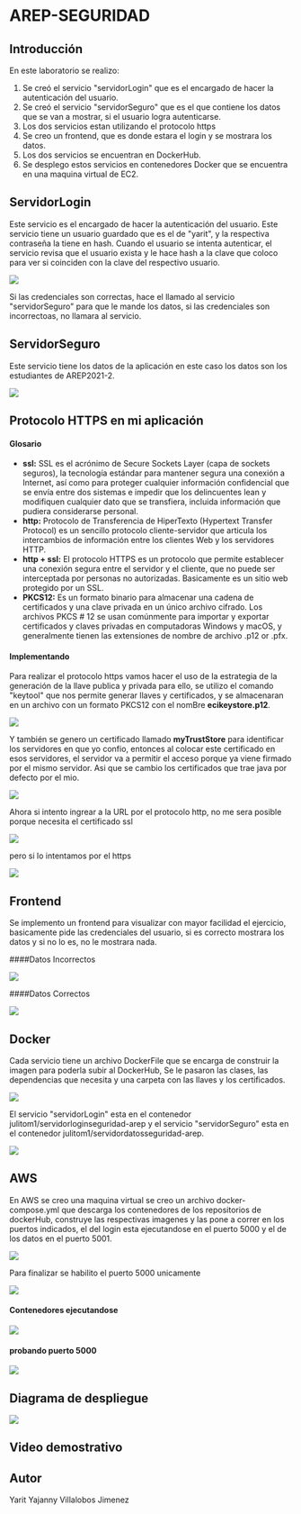 # AREP-SEGURIDAD

## Introducción

En este laboratorio se realizo:

  1. Se creó el servicio "servidorLogin" que es el encargado de hacer la autenticación del usuario.
  2. Se creó el servicio "servidorSeguro" que es el que contiene los datos que se van a mostrar, si el usuario logra autenticarse.
  3. Los dos servicios estan utilizando el protocolo https
  4. Se creo un frontend, que es donde estara el login y se mostrara los datos.
  5. Los dos servicios se encuentran en DockerHub.
  6. Se desplego estos servicios en contenedores Docker que se encuentra en una maquina virtual de EC2.
 
## ServidorLogin

Este servicio es el encargado de hacer la autenticación del usuario. Este servicio tiene un usuario guardado que es el de "yarit", y la respectiva contraseña la tiene en hash. Cuando el usuario se intenta autenticar, el servicio revisa que el usuario exista y le hace hash a la clave que coloco para ver si coinciden con la clave del respectivo usuario.

![](img/Captura14.PNG)

Si las credenciales son correctas, hace el llamado al servicio "servidorSeguro" para que le mande los datos, si las credenciales son incorrectoas, no llamara al servicio.

## ServidorSeguro

Este servicio tiene los datos de la aplicación en este caso los datos son los estudiantes de AREP2021-2.

![](img/Captura12.PNG)


## Protocolo HTTPS en mi aplicación

#### Glosario

* **ssl:** SSL es el acrónimo de Secure Sockets Layer (capa de sockets seguros), la tecnología estándar para mantener segura una conexión a Internet, así como para proteger cualquier información confidencial que se envía entre dos sistemas e impedir que los delincuentes lean y modifiquen cualquier dato que se transfiera, incluida información que pudiera considerarse personal.
* **http:** Protocolo de Transferencia de HiperTexto (Hypertext Transfer Protocol) es un sencillo protocolo cliente-servidor que articula los intercambios de información entre los clientes Web y los servidores HTTP.
* **http + ssl:** El protocolo HTTPS es un protocolo que permite establecer una conexión segura entre el servidor y el cliente, que no puede ser interceptada por personas no autorizadas. Basicamente es un sitio web protegido por un SSL.
* **PKCS12:**  Es un formato binario para almacenar una cadena de certificados y una clave privada en un único archivo cifrado. Los archivos PKCS # 12 se usan comúnmente para importar y exportar certificados y claves privadas en computadoras Windows y macOS, y generalmente tienen las extensiones de nombre de archivo .p12 or .pfx.
  
#### Implementando

Para realizar el protocolo https vamos hacer el uso de la estrategia de la generación de la llave publica y privada para ello, se utilizo el comando "keytool" que nos permite generar llaves y certificados, y se almacenaran en un archivo con un formato PKCS12 con el nomBre **ecikeystore.p12**.

![](img/Captura8.PNG)

Y también se genero un certificado llamado **myTrustStore** para identificar los servidores en que yo confio, entonces al colocar este certificado en esos servidores, el servidor va a permitir el acceso porque ya viene firmado por el mismo servidor. Asi que se cambio los certificados que trae java por defecto por el mio.

![](img/Captura11.PNG)

Ahora si intento ingrear a la URL por el protocolo http, no me sera posible porque necesita el certificado ssl

![](img/Captura4.PNG)

pero si lo intentamos por el https

![](img/Captura3.PNG)


## Frontend

Se implemento un frontend para visualizar con mayor facilidad el ejercicio, basicamente pide las credenciales del usuario, si es correcto mostrara los datos y si no lo es, no le mostrara nada.

####Datos Incorrectos

![](img/Captura5.PNG)

####Datos Correctos

![](img/Captura6.PNG)


## Docker

Cada servicio tiene un archivo DockerFile que se encarga de construir la imagen para poderla subir al DockerHub, Se le pasaron las clases, las dependencias que necesita y una carpeta con las llaves y los certificados.

![](img/Captura13.PNG)

El servicio "servidorLogin" esta en el contenedor julitom1/servidorloginseguridad-arep y el servicio "servidorSeguro" esta en el contenedor julitom1/servidordatosseguridad-arep.

![](img/Captura1.PNG)

## AWS

En AWS se creo una maquina virtual se creo un archivo docker-compose.yml que descarga los contenedores de los repositorios de dockerHub, construye las respectivas imagenes y las pone a correr en los puertos indicados, el del login esta ejecutandose en el puerto 5000 y el de los datos en el puerto 5001.

![](img/captura9.PNG)

Para finalizar se habilito el puerto 5000 unicamente

![](img/Captura2.PNG)


#### Contenedores ejecutandose

![](img/Captura7.PNG)

#### probando puerto 5000

![](img/Captura3.PNG)

## Diagrama de despliegue

![](img/Captura14.jpeg)

## Video demostrativo



## Autor

Yarit Yajanny Villalobos Jimenez

